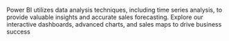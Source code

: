  Power BI utilizes data analysis techniques, including time series analysis, to provide valuable insights and accurate sales forecasting. Explore 
our interactive dashboards, advanced charts, and sales maps to drive business success
